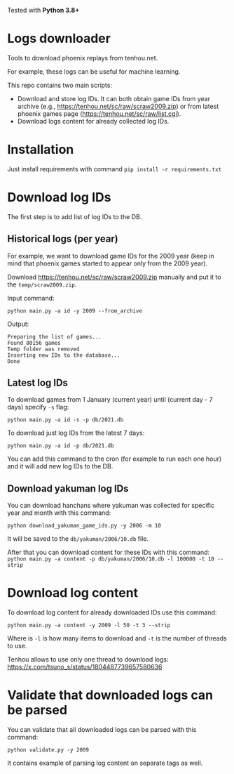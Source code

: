 Tested with **Python 3.8+**

# Logs downloader

Tools to download phoenix replays from tenhou.net.

For example, these logs can be useful for machine learning.

This repo contains two main scripts:

- Download and store log IDs. 
It can both obtain game IDs from year archive (e.g., https://tenhou.net/sc/raw/scraw2009.zip) 
or from latest phoenix games page (https://tenhou.net/sc/raw/list.cgi).
- Download logs content for already collected log IDs.

# Installation

Just install requirements with command `pip install -r requirements.txt`

# Download log IDs

The first step is to add list of log IDs to the DB.

## Historical logs (per year)

For example, we want to download game IDs for the 2009 year (keep in mind that phoenix games started to appear only from the 2009 year).

Download https://tenhou.net/sc/raw/scraw2009.zip manually and put it to the `temp/scraw2009.zip`.

Input command:
```
python main.py -a id -y 2009 --from_archive
```

Output:
```
Preparing the list of games...
Found 80156 games
Temp folder was removed
Inserting new IDs to the database...
Done
```

## Latest log IDs
 
To download games from 1 January (current year) until (current day - 7 days) specify `-s` flag:

`python main.py -a id -s -p db/2021.db`

To download just log IDs from the latest 7 days:

`python main.py -a id -p db/2021.db`

You can add this command to the cron (for example to run each one hour) and it will add new log IDs to the DB.

## Download yakuman log IDs

You can download hanchans where yakuman was collected for specific year and month with this command:

`python download_yakuman_game_ids.py -y 2006 -m 10`

It will be saved to the `db/yakuman/2006/10.db` file.

After that you can download content for these IDs with this command: `python main.py -a content -p db/yakuman/2006/10.db -l 100000 -t 10 --strip`

# Download log content

To download log content for already downloaded IDs use this command:

`python main.py -a content -y 2009 -l 50 -t 3 --strip`

Where is `-l` is how many items to download and `-t` is the number of threads to use.

Tenhou allows to use only one thread to download logs: https://x.com/tsuno_s/status/1804487739657580636

# Validate that downloaded logs can be parsed

You can validate that all downloaded logs can be parsed with this command:

`python validate.py -y 2009`

It contains example of parsing log content on separate tags as well.
